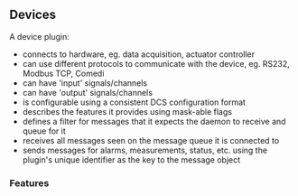 ## Devices

A device plugin:

* connects to hardware, eg. data acquisition, actuator controller
* can use different protocols to communicate with the device, eg. RS232, Modbus TCP, Comedi
* can have 'input' signals/channels
* can have 'output' signals/channels
* is configurable using a consistent DCS configuration format
* describes the features it provides using mask-able flags
* defines a filter for messages that it expects the daemon to receive and queue for it
* receives all messages seen on the message queue it is connected to
* sends messages for alarms, measurements, status, etc. using the plugin's unique identifier as the key to the message object

### Features
